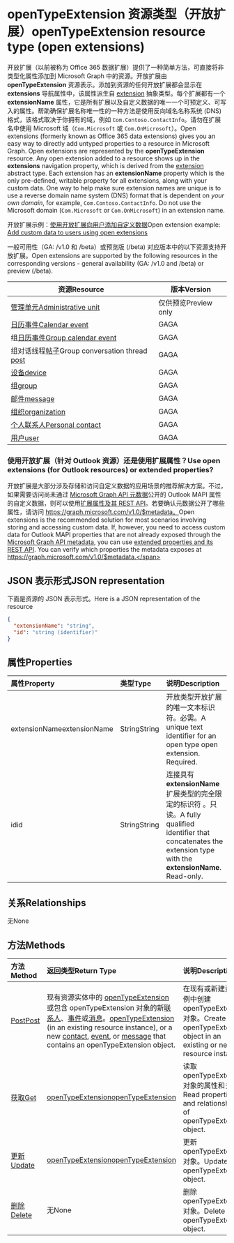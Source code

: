 # <a name="opentypeextension-resource-type-open-extensions"></a><span data-ttu-id="a81ee-101">openTypeExtension 资源类型（开放扩展）</span><span class="sxs-lookup"><span data-stu-id="a81ee-101">openTypeExtension resource type (open extensions)</span></span>

<span data-ttu-id="a81ee-p101">开放扩展（以前被称为 Office 365 数据扩展）提供了一种简单方法，可直接将非类型化属性添加到 Microsoft Graph 中的资源。开放扩展由 **openTypeExtension** 资源表示。添加到资源的任何开放扩展都会显示在 **extensions** 导航属性中，该属性派生自 [extension](extension.md) 抽象类型。每个扩展都有一个 **extensionName** 属性，它是所有扩展以及自定义数据的唯一一个可预定义、可写入的属性。帮助确保扩展名称唯一性的一种方法是使用反向域名名称系统 (DNS) 格式，该格式取决于你拥有的域，例如 `Com.Contoso.ContactInfo`。请勿在扩展名中使用 Microsoft 域（`Com.Microsoft` 或 `Com.OnMicrosoft`）。</span><span class="sxs-lookup"><span data-stu-id="a81ee-p101">Open extensions (formerly known as Office 365 data extensions) gives you an easy way to directly add untyped properties to a resource in Microsoft Graph. Open extensions are represented by the **openTypeExtension** resource. Any open extension added to a resource shows up in the **extensions** navigation property, which is derived from the [extension](extension.md) abstract type.  Each extension has an **extensionName** property which is the only pre-defined, writable property for all extensions, along with your custom data. One way to help make sure extension names are unique is to use a reverse domain name system (DNS) format that is dependent on _your own domain_, for example, `Com.Contoso.ContactInfo`. Do not use the Microsoft domain (`Com.Microsoft` or `Com.OnMicrosoft`) in an extension name.</span></span>

<span data-ttu-id="a81ee-108">开放扩展示例：[使用开放扩展向用户添加自定义数据](../../../concepts/extensibility_open_users.md)</span><span class="sxs-lookup"><span data-stu-id="a81ee-108">Open extension example: [Add custom data to users using open extensions](../../../concepts/extensibility_open_users.md)</span></span>

<span data-ttu-id="a81ee-109">一般可用性（GA: /v1.0 和 /beta）或预览版 (/beta) 对应版本中的以下资源支持开放扩展。</span><span class="sxs-lookup"><span data-stu-id="a81ee-109">Open extensions are supported by the following resources in the corresponding versions - general availability (GA: /v1.0 and /beta) or preview (/beta).</span></span>

| <span data-ttu-id="a81ee-110">资源</span><span class="sxs-lookup"><span data-stu-id="a81ee-110">Resource</span></span> | <span data-ttu-id="a81ee-111">版本</span><span class="sxs-lookup"><span data-stu-id="a81ee-111">Version</span></span> |
|---------------|-------|
| [<span data-ttu-id="a81ee-112">管理单元</span><span class="sxs-lookup"><span data-stu-id="a81ee-112">Administrative unit</span></span>](../../beta/resources/administrativeunit.md)  | <span data-ttu-id="a81ee-113">仅供预览</span><span class="sxs-lookup"><span data-stu-id="a81ee-113">Preview only</span></span> |
| [<span data-ttu-id="a81ee-114">日历事件</span><span class="sxs-lookup"><span data-stu-id="a81ee-114">Calendar event</span></span>](event.md) | <span data-ttu-id="a81ee-115">GA</span><span class="sxs-lookup"><span data-stu-id="a81ee-115">GA</span></span> |
| <span data-ttu-id="a81ee-116">组[日历事件](event.md)</span><span class="sxs-lookup"><span data-stu-id="a81ee-116">[Group calendar event](event.md)</span></span> | <span data-ttu-id="a81ee-117">GA</span><span class="sxs-lookup"><span data-stu-id="a81ee-117">GA</span></span> |
| <span data-ttu-id="a81ee-118">组对话线程[帖子](post.md)</span><span class="sxs-lookup"><span data-stu-id="a81ee-118">Group conversation thread [post](post.md)</span></span> | <span data-ttu-id="a81ee-119">GA</span><span class="sxs-lookup"><span data-stu-id="a81ee-119">GA</span></span> |
| [<span data-ttu-id="a81ee-120">设备</span><span class="sxs-lookup"><span data-stu-id="a81ee-120">device</span></span>](device.md) | <span data-ttu-id="a81ee-121">GA</span><span class="sxs-lookup"><span data-stu-id="a81ee-121">GA</span></span> |
| [<span data-ttu-id="a81ee-122">组</span><span class="sxs-lookup"><span data-stu-id="a81ee-122">group</span></span>](group.md) | <span data-ttu-id="a81ee-123">GA</span><span class="sxs-lookup"><span data-stu-id="a81ee-123">GA</span></span> |
| [<span data-ttu-id="a81ee-124">邮件</span><span class="sxs-lookup"><span data-stu-id="a81ee-124">message</span></span>](message.md) | <span data-ttu-id="a81ee-125">GA</span><span class="sxs-lookup"><span data-stu-id="a81ee-125">GA</span></span> |
| [<span data-ttu-id="a81ee-126">组织</span><span class="sxs-lookup"><span data-stu-id="a81ee-126">organization</span></span>](organization.md) | <span data-ttu-id="a81ee-127">GA</span><span class="sxs-lookup"><span data-stu-id="a81ee-127">GA</span></span> |
| [<span data-ttu-id="a81ee-128">个人联系人</span><span class="sxs-lookup"><span data-stu-id="a81ee-128">Personal contact</span></span>](contact.md) | <span data-ttu-id="a81ee-129">GA</span><span class="sxs-lookup"><span data-stu-id="a81ee-129">GA</span></span> |
| [<span data-ttu-id="a81ee-130">用户</span><span class="sxs-lookup"><span data-stu-id="a81ee-130">user</span></span>](user.md) | <span data-ttu-id="a81ee-131">GA</span><span class="sxs-lookup"><span data-stu-id="a81ee-131">GA</span></span> |

### <a name="use-open-extensions-for-outlook-resources-or-extended-properties"></a><span data-ttu-id="a81ee-132">使用开放扩展（针对 Outlook 资源）还是使用扩展属性？</span><span class="sxs-lookup"><span data-stu-id="a81ee-132">Use open extensions (for Outlook resources) or extended properties?</span></span>

<span data-ttu-id="a81ee-p102">开放扩展是大部分涉及存储和访问自定义数据的应用场景的推荐解决方案。不过，如果需要访问尚未通过 [Microsoft Graph API 元数据](http://developer.microsoft.com/en-us/graph/docs/overview/call_api)公开的 Outlook MAPI 属性的自定义数据，则可以使用[扩展属性及其 REST API](extended-properties-overview.md)。若要确认元数据公开了哪些属性，请访问 https://graph.microsoft.com/v1.0/$metadata。</span><span class="sxs-lookup"><span data-stu-id="a81ee-p102">Open extensions is the recommended solution for most scenarios involving storing and accessing custom data. If, however, you need to access custom data for Outlook MAPI properties that are not already exposed through the [Microsoft Graph API metadata](http://developer.microsoft.com/en-us/graph/docs/overview/call_api), you can use [extended properties and its REST API](extended-properties-overview.md). You can verify which properties the metadata exposes at https://graph.microsoft.com/v1.0/$metadata.</span></span>


## <a name="json-representation"></a><span data-ttu-id="a81ee-136">JSON 表示形式</span><span class="sxs-lookup"><span data-stu-id="a81ee-136">JSON representation</span></span>

<span data-ttu-id="a81ee-137">下面是资源的 JSON 表示形式。</span><span class="sxs-lookup"><span data-stu-id="a81ee-137">Here is a JSON representation of the resource</span></span>

<!-- {
  "blockType": "resource",
  "optionalProperties": [

  ],
  "@odata.type": "microsoft.graph.opentypeextension"
}-->

```json
{
  "extensionName": "string",
  "id": "string (identifier)"
}

```
## <a name="properties"></a><span data-ttu-id="a81ee-138">属性</span><span class="sxs-lookup"><span data-stu-id="a81ee-138">Properties</span></span>
| <span data-ttu-id="a81ee-139">属性</span><span class="sxs-lookup"><span data-stu-id="a81ee-139">Property</span></span>     | <span data-ttu-id="a81ee-140">类型</span><span class="sxs-lookup"><span data-stu-id="a81ee-140">Type</span></span>   |<span data-ttu-id="a81ee-141">说明</span><span class="sxs-lookup"><span data-stu-id="a81ee-141">Description</span></span>|
|:---------------|:--------|:----------|
|<span data-ttu-id="a81ee-142">extensionName</span><span class="sxs-lookup"><span data-stu-id="a81ee-142">extensionName</span></span>|<span data-ttu-id="a81ee-143">String</span><span class="sxs-lookup"><span data-stu-id="a81ee-143">String</span></span>|<span data-ttu-id="a81ee-p103">开放类型开放扩展的唯一文本标识符。必需。</span><span class="sxs-lookup"><span data-stu-id="a81ee-p103">A unique text identifier for an open type open extension. Required.</span></span>|
|<span data-ttu-id="a81ee-146">id</span><span class="sxs-lookup"><span data-stu-id="a81ee-146">id</span></span>|<span data-ttu-id="a81ee-147">String</span><span class="sxs-lookup"><span data-stu-id="a81ee-147">String</span></span>| <span data-ttu-id="a81ee-p104">连接具有 **extensionName** 扩展类型的完全限定的标识符 。只读。</span><span class="sxs-lookup"><span data-stu-id="a81ee-p104">A fully qualified identifier that concatenates the extension type with the **extensionName**. Read-only.</span></span>|

## <a name="relationships"></a><span data-ttu-id="a81ee-150">关系</span><span class="sxs-lookup"><span data-stu-id="a81ee-150">Relationships</span></span>
<span data-ttu-id="a81ee-151">无</span><span class="sxs-lookup"><span data-stu-id="a81ee-151">None</span></span>


## <a name="methods"></a><span data-ttu-id="a81ee-152">方法</span><span class="sxs-lookup"><span data-stu-id="a81ee-152">Methods</span></span>

| <span data-ttu-id="a81ee-153">方法</span><span class="sxs-lookup"><span data-stu-id="a81ee-153">Method</span></span>           | <span data-ttu-id="a81ee-154">返回类型</span><span class="sxs-lookup"><span data-stu-id="a81ee-154">Return Type</span></span>    |<span data-ttu-id="a81ee-155">说明</span><span class="sxs-lookup"><span data-stu-id="a81ee-155">Description</span></span>|
|:---------------|:--------|:----------|
|[<span data-ttu-id="a81ee-156">Post</span><span class="sxs-lookup"><span data-stu-id="a81ee-156">Post</span></span>](../api/opentypeextension_post_opentypeextension.md) | <span data-ttu-id="a81ee-157">现有资源实体中的 [openTypeExtension](opentypeextension.md) 或包含 openTypeExtension 对象的新[联系人](../resources/contact.md)、[事件](../resources/event.md)或[消息](../resources/message.md)。</span><span class="sxs-lookup"><span data-stu-id="a81ee-157">[openTypeExtension](opentypeextension.md) (in an existing resource instance), or a new [contact](../resources/contact.md), [event](../resources/event.md), or [message](../resources/message.md) that contains an openTypeExtension object.</span></span> | <span data-ttu-id="a81ee-158">在现有或新建资源实例中创建 openTypeExtension 对象。</span><span class="sxs-lookup"><span data-stu-id="a81ee-158">Create an openTypeExtension object in an existing or new resource instance.</span></span>|
|[<span data-ttu-id="a81ee-159">获取</span><span class="sxs-lookup"><span data-stu-id="a81ee-159">Get</span></span>](../api/opentypeextension_get.md) | [<span data-ttu-id="a81ee-160">openTypeExtension</span><span class="sxs-lookup"><span data-stu-id="a81ee-160">openTypeExtension</span></span>](opentypeextension.md) |<span data-ttu-id="a81ee-161">读取 openTypeExtension 对象的属性和关系。</span><span class="sxs-lookup"><span data-stu-id="a81ee-161">Read properties and relationships of openTypeExtension object.</span></span>|
|[<span data-ttu-id="a81ee-162">更新</span><span class="sxs-lookup"><span data-stu-id="a81ee-162">Update</span></span>](../api/opentypeextension_update.md) | [<span data-ttu-id="a81ee-163">openTypeExtension</span><span class="sxs-lookup"><span data-stu-id="a81ee-163">openTypeExtension</span></span>](opentypeextension.md)   |<span data-ttu-id="a81ee-164">更新 openTypeExtension 对象。</span><span class="sxs-lookup"><span data-stu-id="a81ee-164">Update openTypeExtension object.</span></span> |
|[<span data-ttu-id="a81ee-165">删除</span><span class="sxs-lookup"><span data-stu-id="a81ee-165">Delete</span></span>](../api/opentypeextension_delete.md) | <span data-ttu-id="a81ee-166">无</span><span class="sxs-lookup"><span data-stu-id="a81ee-166">None</span></span> |<span data-ttu-id="a81ee-167">删除 openTypeExtension 对象。</span><span class="sxs-lookup"><span data-stu-id="a81ee-167">Delete openTypeExtension object.</span></span> |

<!-- uuid: 8fcb5dbc-d5aa-4681-8e31-b001d5168d79
2015-10-25 14:57:30 UTC -->
<!-- {
  "type": "#page.annotation",
  "description": "openTypeExtension resource",
  "keywords": "",
  "section": "documentation",
  "tocPath": ""
}-->